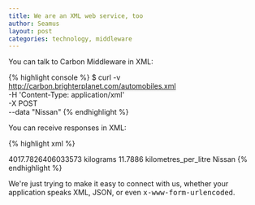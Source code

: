 ```yaml
---
title: We are an XML web service, too
author: Seamus
layout: post
categories: technology, middleware
---
```


You can talk to Carbon Middleware in XML:

{% highlight console %}
$ curl -v http://carbon.brighterplanet.com/automobiles.xml \
       -H 'Content-Type: application/xml' \
       -X POST \
       --data "<make>Nissan</make>"
{% endhighlight %}

You can receive responses in XML:

{% highlight xml %}
<?xml version="1.0" encoding="UTF-8"?>
<hash>
  <emission type="float">4017.7826406033573</emission>
  <emission-units>kilograms</emission-units>
  <make>
    <fuel-efficiency type="float">11.7886</fuel-efficiency>
    <fuel-efficiency-units>kilometres_per_litre</fuel-efficiency-units>
    <name>Nissan</name>
  </make>
  <!-- [...] -->
</hash>
{% endhighlight %}

We're just trying to make it easy to connect with us, whether your application speaks XML, JSON, or even <tt>x-www-form-urlencoded</tt>.
